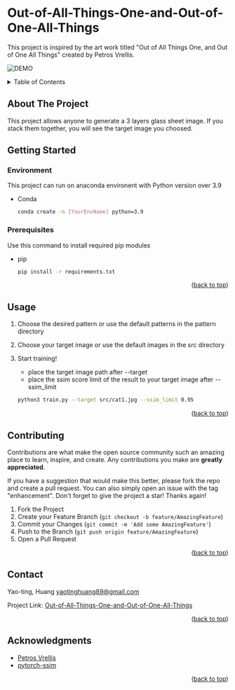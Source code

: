 # Out-of-All-Things-One-and-Out-of-One-All-Things
This project is inspired by the art work titled "Out of All Things One, and Out of One All Things" created by Petros Vrellis.

![DEMO](https://raw.githubusercontent.com/Daniel891116/Out-of-All-Things-One-and-Out-of-One-All-Things/main/src/variety.gif)
<!-- TABLE OF CONTENTS -->
<details>
  <summary>Table of Contents</summary>
  <ol>
    <li>
      <a href="#about-the-project">About The Project</a>
    </li>
    <li>
      <a href="#getting-started">Getting Started</a>
      <ul>
        <li><a href="#prerequisites">Prerequisites</a></li>
        <li><a href="#installation">Installation</a></li>
      </ul>
    </li>
    <li><a href="#usage">Usage</a></li>
    <li><a href="#contributing">Contributing</a></li>
    <li><a href="#contact">Contact</a></li>
    <li><a href="#acknowledgments">Acknowledgments</a></li>
  </ol>
</details>


<!-- ABOUT THE PROJECT -->
## About The Project

This project allows anyone to generate a 3 layers glass sheet image. If you stack them together, you will see the target image you choosed.

<!-- GETTING STARTED -->
## Getting Started

### Environment

This project can run on anaconda environent with Python version over 3.9
* Conda
  ```sh
  conda create -n [YourEnvName] python=3.9
  ```
### Prerequisites

Use this command to install required pip modules
* pip
  ```sh
  pip install -r requirements.txt
  ```

<p align="right">(<a href="#readme-top">back to top</a>)</p>

<!-- USAGE EXAMPLES -->
## Usage

1. Choose the desired pattern or use the default patterns in the pattern directory

2. Choose your target image or use the default images in the src directory 

3. Start training!
    - place the target image path after --target
    - place the ssim score limit of the result to your target image after --ssim_limit

    ```sh
    python3 train.py --target src/cat1.jpg --ssim_limit 0.95
    ```
<p align="right">(<a href="#readme-top">back to top</a>)</p>

<!-- CONTRIBUTING -->
## Contributing

Contributions are what make the open source community such an amazing place to learn, inspire, and create. Any contributions you make are **greatly appreciated**.

If you have a suggestion that would make this better, please fork the repo and create a pull request. You can also simply open an issue with the tag "enhancement".
Don't forget to give the project a star! Thanks again!

1. Fork the Project
2. Create your Feature Branch (`git checkout -b feature/AmazingFeature`)
3. Commit your Changes (`git commit -m 'Add some AmazingFeature'`)
4. Push to the Branch (`git push origin feature/AmazingFeature`)
5. Open a Pull Request

<p align="right">(<a href="#readme-top">back to top</a>)</p>


<!-- CONTACT -->
## Contact

Yao-ting, Huang yaotinghuang89@gmail.com

Project Link: [Out-of-All-Things-One-and-Out-of-One-All-Things](https://github.com/Daniel891116/Out-of-All-Things-One-and-Out-of-One-All-Things)

<p align="right">(<a href="#readme-top">back to top</a>)</p>


<!-- ACKNOWLEDGMENTS -->
## Acknowledgments

* [Petros Vrellis](http://artof01.com/vrellis/)
* [pytorch-ssim](https://github.com/Po-Hsun-Su/pytorch-ssim)

<p align="right">(<a href="#readme-top">back to top</a>)</p>